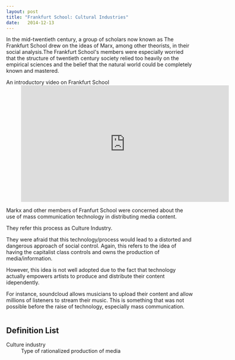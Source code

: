 ```yaml
---
layout: post
title: "Frankfurt School: Cultural Industries"
date:   2014-12-13
---
```


<p class="intro"><span class="dropcap">I</span>n the mid-twentieth century, a group of scholars now known as The Frankfurt School drew on the ideas of Marx, among other theorists, in their social analysis.The Frankfurt School's members were especially worried that the structure of twentieth century society relied too heavily on the empirical sciences and the belief that the natural world could be completely known and mastered.</p>

<dl>

<dt>An introductory video on Frankfurt School</dt>
  <dd> <iframe width="560" height="315" src="https://www.youtube.com/embed/B8yhRMIYqDk?ecver=1" frameborder="0" allowfullscreen></iframe></dd>
</dl>

Markx and other members of Franfurt School were concerned about the use of mass communication technology in distributing media content.

They refer this process as Culture Industry.

They were afraid that this technology/process would lead to a distorted and dangerous approach of social control. Again, this refers to the idea of having the capitalist class controls and owns the production of media/information.

However, this idea is not well adopted due to the fact that technology actually empowers artists to produce and distribute their content idependently.

For instance, soundcloud allows musicians to upload their content and allow millions of listeners to stream their music. This is something that was not possible before the raise of technology, especially mass communication.

<img src="http://s2.quickmeme.com/img/99/995eda7836c3778d5be05fa69c9a9b12cff7ed6b0b231754e31bea30089b4d97.jpg" alt="">


## Definition List
<dl>
  <dt>Culture industry</dt>
  <dd>Type of rationalized production of media</dd>
 </dl>


